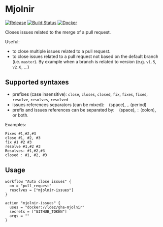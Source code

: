 # Mjolnir

[![Release](https://img.shields.io/github/release/ldez/gha-mjolnir.svg?style=flat)](https://github.com/ldez/gha-mjolnir/releases)
[![Build Status](https://travis-ci.org/ldez/gha-mjolnir.svg?branch=master)](https://travis-ci.org/ldez/gha-mjolnir)
[![Docker](https://img.shields.io/badge/Docker-available-blue.svg)](https://hub.docker.com/r/ldez/gha-mjolnir/)

Closes issues related to the merge of a pull request.

Useful:

- to close multiple issues related to a pull request.
- to close issues related to a pull request not based on the default branch (i.e. `master`).
By example when a branch is related to version (e.g. `v1.5`, `v2.0`, ...)

## Supported syntaxes

- prefixes (case insensitive): `close`, `closes`, `closed`, `fix`, `fixes`, `fixed`, `resolve`, `resolves`, `resolved`
- issues references separators (can be mixed): ` ` (space), `,` (period)
- prefix and issues references can be separated by: ` ` (space), `:` (colon), or both.

Examples:

```
Fixes #1,#2,#3
close #1, #2, #3
fix #1 #2 #3
resolve #1,#2 #3
Resolves: #1,#2,#3
closed : #1, #2, #3
```

## Usage

```hcl
workflow "Auto close issues" {
  on = "pull_request"
  resolves = ["mjolnir-issues"]
}

action "mjolnir-issues" {
  uses = "docker://ldez/gha-mjolnir"
  secrets = ["GITHUB_TOKEN"]
  args = ""
}
```
